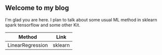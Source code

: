 ## Welcome to my blog

I'm glad you are here. I plan to talk about some usual ML method in sklearn spark tensorflow and some other Kit.

Method|Link
------|---
LinearRegression|sklearn
